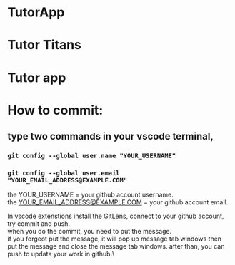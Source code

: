 # TutorApp
# Tutor Titans
# Tutor app

# How to commit: 
## type two commands in your vscode terminal, 
### `git config --global user.name "YOUR_USERNAME"`
### `git config --global user.email "YOUR_EMAIL_ADDRESS@EXAMPLE.COM"`
the YOUR_USERNAME = your github account username.\
the YOUR_EMAIL_ADDRESS@EXAMPLE.COM = your github account email.

In vscode extenstions install the GitLens, connect to your github account, try commit and push.\
when you do the commit, you need to put the message.\
if you forgeot put the message, it will pop up message tab windows
then put the message and close the message tab windows. after than, you can push to updata your work in github.\